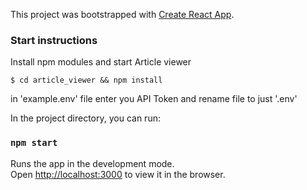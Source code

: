 This project was bootstrapped with [Create React App](https://github.com/facebook/create-react-app).

### Start instructions

Install npm modules and start Article viewer

```shell
$ cd article_viewer && npm install
```

in 'example.env' file enter you API Token and rename file to just '.env'

In the project directory, you can run:

### `npm start`

Runs the app in the development mode.\
Open [http://localhost:3000](http://localhost:3000) to view it in the browser.
